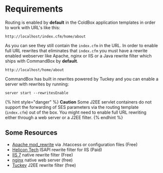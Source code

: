 # Requirements

Routing is enabled by **default** in the ColdBox application templates in order to work with URL's like this:

`http://localhost/index.cfm/home/about`

As you can see they still contain the `index.cfm` in the URL. In order to enable full URL rewrites that eliminates that `index.cfm` you must have a rewrite enabled webserver like Apache, nginx or IIS or a Java rewrite filter which ships with CommandBox by **default**.

`http://localhost/home/about`

CommandBox has built in rewrites powered by Tuckey and you can enable a server with rewrites by running:

```
server start --rewritesEnable
```

{% hint style="danger" %}
**Caution** Some J2EE servlet containers do not support the forwarding of SES parameters via the routing template (`index.cfm`) out of the box. You might need to enable full URL rewriting either through a web server or a J2EE filter.
{% endhint %}

## Some Resources

* [Apache mod\_rewrite](http://httpd.apache.org/docs/current/mod/mod\_rewrite.html) via .htaccess or configuration files (Free)
* [Helicon Tech](http://www.helicontech.com/) ISAPI rewrite filter for IIS (Paid)
* [IIS 7](http://www.iis.net/downloads/microsoft/url-rewrite) native rewrite filter (Free)
* [nginx](http://nginx.org/) native web server (free)
* [Tuckey](http://www.tuckey.org/) J2EE rewrite filter (free)
